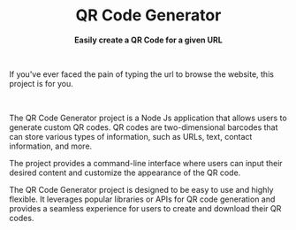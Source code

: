<div align="center">

# QR Code Generator

**Easily create a QR Code for a given URL**

<br />

</div>

If you've ever faced the pain of typing the url to browse the website, this project is for you.

<br />

The QR Code Generator project is a Node Js application that allows users to generate custom QR codes. QR codes are two-dimensional barcodes that can store various types of information, such as URLs, text, contact information, and more.

The project provides a command-line interface where users can input their desired content and customize the appearance of the QR code.

The QR Code Generator project is designed to be easy to use and highly flexible. It leverages popular libraries or APIs for QR code generation and provides a seamless experience for users to create and download their QR codes.
